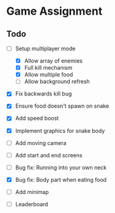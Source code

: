 # Game Assignment

## Todo
- [ ] Setup multiplayer mode
    - [x] Allow array of enemies
    - [x] Full kill mechanism
    - [x] Allow multiple food
    - [ ] Allow background refresh
- [x] Fix backwards kill bug
- [x] Ensure food doesn't spawn on snake
- [x] Add speed boost
- [x] Implement graphics for snake body
- [ ] Add moving camera
- [ ] Add start and end screens

- [ ] Bug fix: Running into your own neck
- [x] Bug fix: Body part when eating food

- [ ] Add minimap
- [ ] Leaderboard